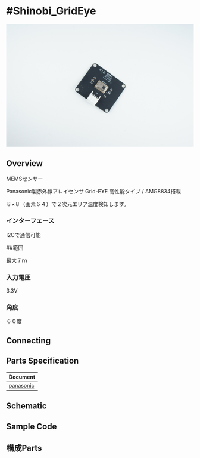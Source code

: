 # #Shinobi_GridEye

![](/img/Shinobi_GridEye/GridEyePhoto.JPG)
<!--COLORME-->

## Overview

MEMSセンサー

Panasonic製赤外線アレイセンサ Grid-EYE 高性能タイプ / AMG8834搭載

８×８（画素６４）で２次元エリア温度検知します。

### インターフェース

I2Cで通信可能

##範囲

最大７ｍ

### 入力電圧

3.3V

### 角度

６０度

## Connecting

## Parts Specification
| Document |
|:--|
| [panasonic](https://industrial.panasonic.com/jp/products/sensors/built-in-sensors/grid-eye/grid-eye-high-performance-type-amg8834) |

## Schematic

## Sample Code

## 構成Parts
